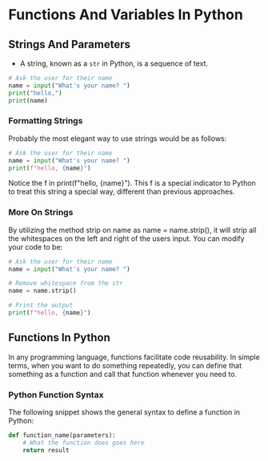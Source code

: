 # Functions And Variables In Python

## Strings And Parameters

- A string, known as a `str` in Python, is a sequence of text.

```Python
# Ask the user for their name
name = input("What's your name? ")
print("hello,")
print(name)
```

### Formatting Strings

Probably the most elegant way to use strings would be as follows:

```Python
# Ask the user for their name
name = input("What's your name? ")
print(f"hello, {name}")
```

Notice the f in print(f"hello, {name}"). This f is a special indicator to Python to treat this string a special way, different than previous approaches.

### More On Strings

By utilizing the method strip on name as name = name.strip(), it will strip all the whitespaces on the left and right of the users input. You can modify your code to be:

```Python
# Ask the user for their name
name = input("What's your name? ")

# Remove whitespace from the str
name = name.strip()

# Print the output
print(f"hello, {name}")
```

## Functions In Python

In any programming language, functions facilitate code reusability. In simple terms, when you want to do something repeatedly, you can define that something as a function and call that function whenever you need to.

### Python Function Syntax

The following snippet shows the general syntax to define a function in Python:

```Python
def function_name(parameters):
    # What the function does goes here
    return result
```
